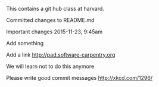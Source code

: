 This contains a git hub class at harvard.

Committed changes to README.md

Important changes 2015-11-23, 9:45am

Add something

Add a link http://pad.software-carpentry.org

We will learn not to do this anymore

Please write good commit messages http://xkcd.com/1296/
